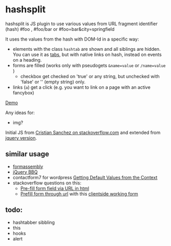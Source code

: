 hashsplit
=========

hashsplit is JS plugin to use various values from URL fragment identifier (hash) #foo , #foo/bar or #foo=bar&amp;city=springfield

It uses the values from the hash with DOM-Id in a specific way:

* elements with the class `hashtab` are shown and all siblings are hidden. You can use it as [tabs](http://www.jqueryrain.com/example/jquery-tabs/), but with native links on hash, instead on events on a heading. 
* forms are filled (works only with pseudogets `&name=value` or `/name=value` )
  * checkbox get checked on 'true' or any string, but unchecked with 'false' or '' (empty string) only.
* links (`a`) get a click (e.g. you want to link on a page with an active fancybox)

[Demo](http://klml.github.com/hashsplit/)

Any ideas for:
* img?

Initial JS from [Cristian Sanchez on stackoverflow.com](http://stackoverflow.com/questions/3729150/retrieve-specific-hash-tags-value-from-url) and extended from [jquery version](https://github.com/klml/usefulclassroomphrases).

## similar usage 

* [formassembly](http://help.formassembly.com/knowledgebase/articles/340353-prefill-through-the-url)
* [jQuery BBQ](http://benalman.com/projects/jquery-bbq-plugin/)
* contactform7 for wordpress [Getting Default Values from the Context](http://contactform7.com/getting-default-values-from-the-context/)
* stackoverflow questions on this:
  * [Pre-fill form field via URL in html](http://stackoverflow.com/questions/14070105/pre-fill-form-field-via-url-in-html)
  * [Prefill form through url](http://stackoverflow.com/questions/29047386/prefill-form-through-url) with this [clientside working form](http://tumblr.followd.co.nz/login.php?email=masterofcoins)



## todo:

* hashtabber sibbling
* this
* hooks
* alert

